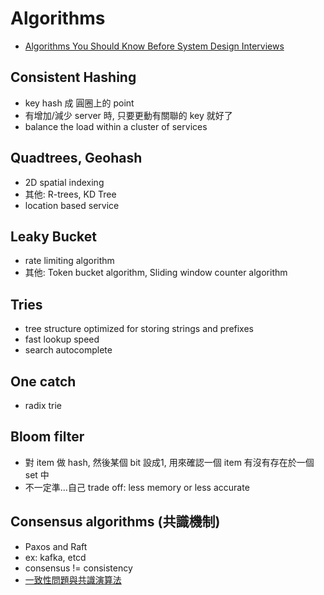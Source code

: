# Algorithms

- [Algorithms You Should Know Before System Design Interviews](https://www.youtube.com/watch?v=xbgzl2maQUU)

## Consistent Hashing 

- key hash 成 圓圈上的 point 
- 有增加/減少 server 時, 只要更動有關聯的 key 就好了
- balance the load within a cluster of services

## Quadtrees, Geohash

- 2D spatial indexing
- 其他: R-trees, KD Tree
- location based service

## Leaky Bucket

- rate limiting algorithm
- 其他: Token bucket algorithm, Sliding window counter algorithm

## Tries

- tree structure optimized for storing strings and prefixes
- fast lookup speed 
- search autocomplete

## One catch

- radix trie

## Bloom filter

- 對 item 做 hash, 然後某個 bit 設成1, 用來確認一個 item 有沒有存在於一個 set 中
- 不一定準...自己 trade off: less memory or less accurate

## Consensus algorithms (共識機制)

- Paxos and Raft
- ex: kafka, etcd
- consensus != consistency
- [一致性問題與共識演算法](https://rickhw.github.io/2018/08/11/DistributedSystems/Distributed-Consistency-and-Consensus-Algorithm/)


